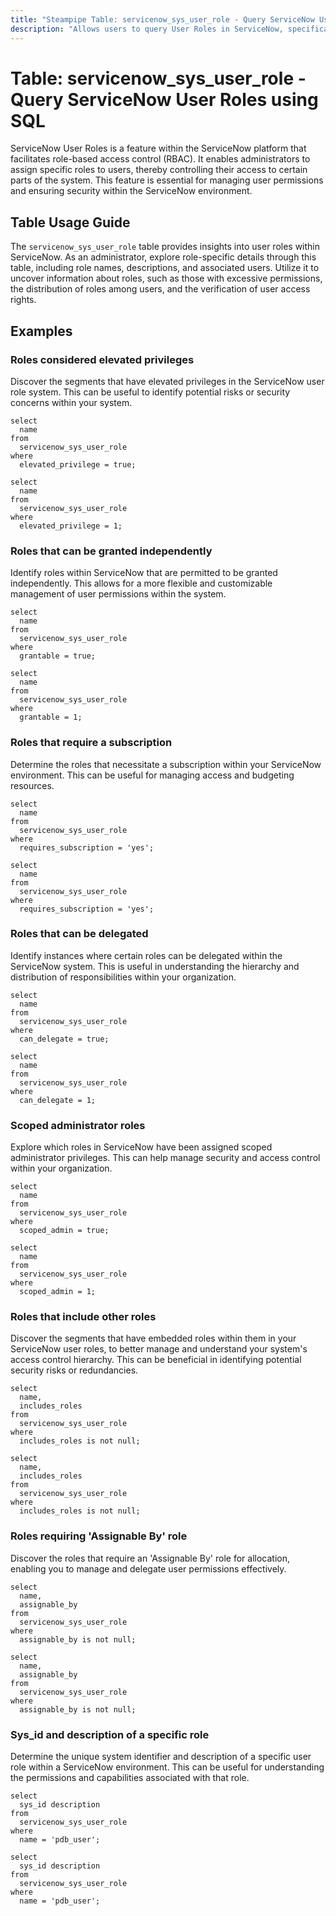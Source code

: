 ```yaml
---
title: "Steampipe Table: servicenow_sys_user_role - Query ServiceNow User Roles using SQL"
description: "Allows users to query User Roles in ServiceNow, specifically the details of roles assigned to users, providing insights into role-based access control and user permissions."
---
```


# Table: servicenow_sys_user_role - Query ServiceNow User Roles using SQL

ServiceNow User Roles is a feature within the ServiceNow platform that facilitates role-based access control (RBAC). It enables administrators to assign specific roles to users, thereby controlling their access to certain parts of the system. This feature is essential for managing user permissions and ensuring security within the ServiceNow environment.

## Table Usage Guide

The `servicenow_sys_user_role` table provides insights into user roles within ServiceNow. As an administrator, explore role-specific details through this table, including role names, descriptions, and associated users. Utilize it to uncover information about roles, such as those with excessive permissions, the distribution of roles among users, and the verification of user access rights.

## Examples

### Roles considered elevated privileges
Discover the segments that have elevated privileges in the ServiceNow user role system. This can be useful to identify potential risks or security concerns within your system.

```sql+postgres
select
  name 
from
  servicenow_sys_user_role 
where
  elevated_privilege = true;
```

```sql+sqlite
select
  name 
from
  servicenow_sys_user_role 
where
  elevated_privilege = 1;
```

### Roles that can be granted independently
Identify roles within ServiceNow that are permitted to be granted independently. This allows for a more flexible and customizable management of user permissions within the system.

```sql+postgres
select
  name 
from
  servicenow_sys_user_role 
where
  grantable = true;
```

```sql+sqlite
select
  name 
from
  servicenow_sys_user_role 
where
  grantable = 1;
```

### Roles that require a subscription
Determine the roles that necessitate a subscription within your ServiceNow environment. This can be useful for managing access and budgeting resources.

```sql+postgres
select
  name 
from
  servicenow_sys_user_role 
where
  requires_subscription = 'yes';
```

```sql+sqlite
select
  name 
from
  servicenow_sys_user_role 
where
  requires_subscription = 'yes';
```

### Roles that can be delegated
Identify instances where certain roles can be delegated within the ServiceNow system. This is useful in understanding the hierarchy and distribution of responsibilities within your organization.

```sql+postgres
select
  name 
from
  servicenow_sys_user_role 
where
  can_delegate = true;
```

```sql+sqlite
select
  name 
from
  servicenow_sys_user_role 
where
  can_delegate = 1;
```

### Scoped administrator roles
Explore which roles in ServiceNow have been assigned scoped administrator privileges. This can help manage security and access control within your organization.

```sql+postgres
select
  name 
from
  servicenow_sys_user_role 
where
  scoped_admin = true;
```

```sql+sqlite
select
  name 
from
  servicenow_sys_user_role 
where
  scoped_admin = 1;
```

### Roles that include other roles
Discover the segments that have embedded roles within them in your ServiceNow user roles, to better manage and understand your system's access control hierarchy. This can be beneficial in identifying potential security risks or redundancies.

```sql+postgres
select
  name,
  includes_roles 
from
  servicenow_sys_user_role 
where
  includes_roles is not null;
```

```sql+sqlite
select
  name,
  includes_roles 
from
  servicenow_sys_user_role 
where
  includes_roles is not null;
```

### Roles requiring 'Assignable By' role
Discover the roles that require an 'Assignable By' role for allocation, enabling you to manage and delegate user permissions effectively.

```sql+postgres
select
  name,
  assignable_by 
from
  servicenow_sys_user_role 
where
  assignable_by is not null;
```

```sql+sqlite
select
  name,
  assignable_by 
from
  servicenow_sys_user_role 
where
  assignable_by is not null;
```

### Sys_id and description of a specific role
Determine the unique system identifier and description of a specific user role within a ServiceNow environment. This can be useful for understanding the permissions and capabilities associated with that role.

```sql+postgres
select
  sys_id description 
from
  servicenow_sys_user_role 
where
  name = 'pdb_user';
```

```sql+sqlite
select
  sys_id description 
from
  servicenow_sys_user_role 
where
  name = 'pdb_user';
```